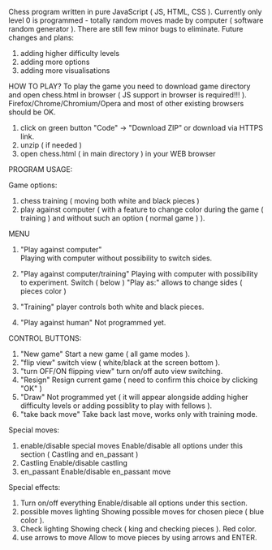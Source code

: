 Chess program written in pure JavaScript ( JS, HTML, CSS ).
Currently only level 0 is programmed - totally random moves made by computer
( software random generator ). There are still few minor bugs to eliminate.
Future changes and plans:
1) adding higher difficulty levels
2) adding more options
3) adding more visualisations


HOW TO PLAY?
To play the game you need to download game directory and open chess.html in browser
( JS support in browser is required!!! ). Firefox/Chrome/Chromium/Opera and most of other
existing browsers should be OK.
1) click on green button "Code" -> "Download ZIP" or download via HTTPS link.
2) unzip ( if needed )
3) open chess.html ( in main directory ) in your WEB browser


PROGRAM USAGE:

Game options:
1) chess training ( moving both white and black pieces )
2) play against computer ( with a feature to change color during the game
( training ) and without such an option ( normal game ) ).


MENU
1) "Play against computer"					
Playing with computer without possibility to switch sides.

2) "Play against computer/training"
Playing with computer with possibility to experiment.
Switch ( below ) "Play as:" allows to change sides ( pieces color )

3) "Training"
player controls both white and black pieces.

4) "Play against human"
Not programmed yet.


CONTROL BUTTONS:
1) "New game"
Start a new game ( all game modes ).
2) "flip view"
switch view ( white/black at the screen bottom ).
3) "turn OFF/ON flipping view"
turn on/off auto view switching.
4) "Resign"
Resign current game ( need to confirm this choice by clicking "OK" )
5) "Draw"
Not programmed yet ( it will appear alongside adding higher difficulty levels or adding possiblity to play
with fellows ).
6) "take back move"
Take back last move, works only with training mode.



Special moves:
1) enable/disable special moves
Enable/disable all options under this section ( Castling and en_passant )
2) Castling
Enable/disable castling
3) en_passant
Enable/disable en_passant move

Special effects:
1) Turn on/off everything
Enable/disable all options under this section.
2) possible moves lighting
Showing possible moves for chosen piece ( blue color ).
3) Check lighting
Showing check ( king and checking pieces ). Red color.
4) use arrows to move
Allow to move pieces by using arrows and ENTER.
